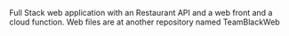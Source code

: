 Full Stack web application with an Restaurant API and a web front and a cloud function. Web files are at another repository named TeamBlackWeb
